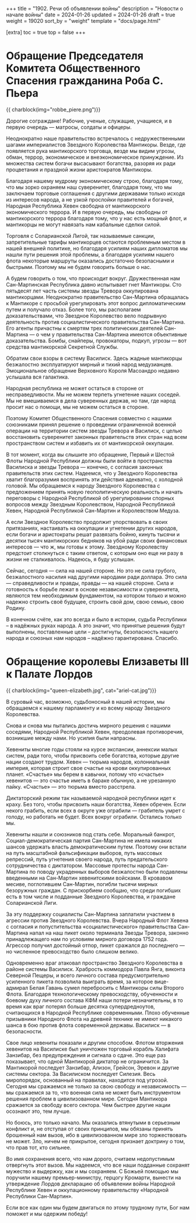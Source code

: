 +++
title = "1902. Речи об объявлении войны"
description = "Новости о начале войны"
date = 2024-01-26
updated = 2024-01-26
draft = true
weight = 19020
sort_by = "weight"
template = "docs/page.html"

[extra]
toc = true
top = false
+++

Обращение Председателя Комитета Общественного Спасения гражданина Роба С. Пьера
===

 {{ charblock(img="robbe_piere.png")}}

Дорогие сограждане! Рабочие, ученые, служащие, учащиеся, и в первую очередь — матросы, солдаты и офицеры. 

Неоднократно наше правительство встречалось с недружественными шагами империалистов Звездного Королевства Мантикоры. Везде, где появляется рука мантикорского торговца, везде мы видим угрозы, обман, террор, экономическое и внеэкономическое принуждение. Из множества систем богачи высасывают богатства, разоряя их ради процветания и праздной жизни аристократов Мантикоры. 

Благодаря нашему мудрому экономическому строю, благодаря тому, что мы зорко охраняем наш суверенитет, благодаря тому, что мы заключаем торговые соглашения с другими державами только исходя из интересов народа, а не узкой прослойки правителей и богачей, Народная Республика Хевен свободна от мантикорского экономического террора. И в первую очередь, мы свободны от мантикорского террора благодаря тому, что у нас есть мощный флот, и мантикорцы не могут навязать нам кабальные сделки силой.

Торговля с Соларианской Лигой, так называемые санкции, запретительные тарифы мантикорцев остаются проблемным местом в нашей внешней политике, но благодаря усилиям наших дипломатов мы нашли пути решения этой проблемы, а благодаря усилиям нашего флота некоторые маршруты оказались достаточно безопасными и быстрыми. Поэтому мы не будем говорить больше о нас.

А будем говорить о том, что происходит вокруг. Дружественная нам Сан-Мартинская Республика давно испытывает гнет Мантикоры. Сто пятьдесят лет часть системы звезды Тревора оккупирована мантикорцами. Неоднократно правительство Сан-Мартина обращалась к Мантикоре с просьбой урегулировать этот вопрос дипломатическим путем и получало отказ. Более того, мы располагаем доказательствами, что Звездное Королевство вело подрывную деятельность против социалистического правительства Сан-Мартина. Его агенты причастны к смертям трех политических деятелей Сан-Мартина — о чем у правительства Сан-Мартина имеются объективные доказательства. Бомбы, снайперы, провокаторы, подкуп, угрозы — вот средства мантикорской Секретной Службы.

Обратим свои взоры в систему Василиск. Здесь жадные мантикорцы безжалостно эксплуатируют мирный и тихий народ медузианцев. Эмоциональное обращение Верховного Короля Масоандро недавно услышала вся галактика.

Народная республика не может остаться в стороне от несправедливости. Мы не можем терпеть угнетение наших соседей. Мы не вмешиваемся в дела суверенных держав, но там, где  народ просит нас о помощи, мы не можем остаться в стороне.

Поэтому Комитет Общественного Спасения совместно с нашими союзниками принял решение о проведении ограниченной военной операции на территории систем звезды Тревора и Василиск, с целью восстановить суверенитет законных правительств этих стран над всем пространством систем и избавить их от мантикорской оккупации. 

В тот момент, когда вы слышите это обращение, Первый и Шестой Флоты Народной Республики должны были войти в пространства Василиска и звезды Тревора — конечно, с согласия законных правительств этих систем. Надеемся, что у Звездного Королевства хватит благоразумия воспринять эти действия адекватно, с холодной головой. Мы обращаемся к народу Звездного Королевства с предложением принять новую геополитическую реальность и начать переговоры с Народной Республикой об урегулировании спорных вопросов между Звездным Королевством, Народной Республикой Хевен, Народной Республикой Сан-Мартин и Королевством Медуза. 

А если Звездное Королевство продолжит упорствовать в своих притязаниях, настаивать на оккупации и угнетении других народов, если богачи и аристократы решат развязать бойню, кинуть тысячи и десятки тысяч мантикорских бедняков на убой ради своих финансовых интересов — что ж, мы готовы к этому. Звездному Королевству предстоит столкнуться с таким ответом, с которым оно еще ни разу в жизни не сталкивалось. Надеюсь, я буду услышан.

Сейчас, сегодня — сила на нашей стороне. Но это не сила грубого, безжалостного насилия над другими народами ради доллара. Это сила — справедливости и правды, правды — на нашей стороне. Сила и готовность к борьбе лежат в основе независимости и суверенитета, являются тем необходимым фундаментом, на котором только и можно надежно строить своё будущее, строить свой дом, свою семью, свою Родину.

В конечном счёте, как это всегда и было в истории, судьба Республики – в надёжных руках народа. А это значит, что принятые решения будут выполнены, поставленные цели – достигнуты, безопасность нашего народа и союзных нам народов – надёжно гарантирована.  Спасибо.

Обращение королевы Елизаветы III к Палате Лордов
===

 {{ charblock(img="queen-elizabeth.jpg", cat="ariel-cat.jpg")}}

В суровый час, возможно, судьбоносный в нашей истории, мы обращаемся к нашему парламенту и ко всему народу Звездного Королевства. 

Снова и снова мы пытались достичь мирного решения с нашими соседями, Народной Республикой Хевен, преодолевая противоречия, возникшие между нами. Но усилия были напрасны.

Хевениты многие годы стояли на курсе экспансии, аннексии малых систем, ради того, чтобы присвоить себе богатства, которые другие нации создают трудом. Хевен — тюрьма народов, колониальная империя, которая строит свое счастье на крови оккупированных планет. «Счастье» мы берем в кавычки, потому что «счастье» хевенитов — это счастье иметь в бараке обычную, а не урезанную пайку. «Счастье» — это тюрьма вместо расстрела. 

Диктаторский режим так называемой народной республики идет к краху. Без того, чтобы присвоить наши богатства, Хевен обречен. Если некого грабить, если всех в округе уже ограбили — грабитель умрет с голоду, но работать не будет. Всех вокруг ограбили. Остались только мы.

Хевениты нашли и союзников под стать себе. Моральный банкрот, Социал-демократическая партия Сан-Мартина не имела никаких шансов удержать власть демократическим путем. Поэтому они встали на путь масштабной фальсификации выборов, путь массовых репрессий, путь угнетения своего народа, путь предательского сотрудничества с диктатором. Массовые протесты народа Сан-Мартина по поводу украденных выборов безжалостно были подавлены введенными на Сан-Мартин хевенитскими войсками. В кровавом месиве, поглотившем Сан-Мартин, погибли тысячи мирных безоружных граждан. С прискорбием сообщаю, что среди погибших есть в том числе и подданные Звездного Королевства, и граждане Соларианской Лиги.

За эту поддержку социалисты Сан-Мартина заплатили участием в агрессии против Звездного Королевства. Вчера Народный Флот Хевена с согласия и попустительства «социалистического» правительства Сан-Мартина напал на наш пикет около терминала Звезды Тревора, законно принадлежащего нам по условиям мирного договора 1752 года. Агрессор получил достойный отпор, пикет сражался до последнего — но численное превосходство было слишком велико.

Одновременно враг атаковал пространство Звездного Королевства в районе системы Василиск. Храбрость коммодора Павла Янга, виконта Северной Пещеры, и всего личного состава предусмотрительно усиленного пикета позволила выиграть время, за которое вице-адмирал Белая Гавань сумел перебросить с Мантикоры силы Второго Флота. Благодаря технологическому превосходству, обученности и боевому духу личного состава КФМ наши потери незначительны, в то время как враг потерял больше десятка супердредноутов, считающихся в Народной Республике современными. Плохо обученные призывники Народного Флота на древней технике не имеют никакого шанса в бою против флота современной державы. Василиск — в безопасности.

Свое лицо хевениты показали и другим способом. Флотом вторжения хевенитов на Василиске был уничтожен торговый корабль Халифата Занзибар, без предупреждения и сигнала о сдаче. Это еще раз показывает, что одной Мантикорой диктатор не ограничится. За Мантикорой последует Занзибар, Ализон, Грейсон, Эревон и другие системы сектора. За Василиском последует Силезия. Весь миропорядок, основанный на правилах, находится под угрозой. Сегодня мы сражаемся не только за свою свободу и независимость — мы сражаемся за то, что военная сила не может быть инструментом решения проблем в цивилизованном мире. Сегодня Мантикора сражается за свободу всего сектора. Чем быстрее другие нации осознают это, тем лучше.

Но боюсь, это только начало. Мы оказались втянутыми в серьезным конфликт и, не отступая от своих принципов, мы обязаны принять брошенный нам вызов, ибо в цивилизованном мире зло торжествовать не может. Зло, ничем не прикрытое, сегодня признает доктрину о том, что прав тот, кто сильнее. 

Во имя сохранения всего, что нам дорого, считаем недопустимым отвергнуть этот вызов. Мы надеемся, что все наши подданные сохранят мужество и выдержку, как и мы сохраняем. С Божьей помощью мы поручили нашему премьер-министру, герцогу Кромарти, вынести на утверждение Лордов декларацию об объявлении войны Народной Республике Хевен и оккупационному правительству «Народной Республики Сан-Мартин».

Если все как один мы будем двигаться по этому трудному пути, Бог нам поможет и мы одержим победу!
